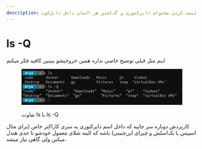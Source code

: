 ```yaml
---
description: برای لیست کردن محتوای دایرکتوری و گذاشتن هر المان داخل دابل‌کوت
---
```


# ls -Q

اینم مثل قبلی توضیح خاصی نداره همین خروجیشو ببینین کافیه فکر میکنم

<figure><img src="../../.gitbook/assets/image.png" alt=""><figcaption><p>تفاوت ls با ls -Q</p></figcaption></figure>



کاربردش دوباره سر جاییه که داخل اسم دایرکتوری یه سری کاراکتر خاص (برای مثال اسپیس یا بک‌اسلش و چیزای این‌چنینی) باشه که البته شلای معمول خودشو تا حدی هندل میکنن ولی گاهی نیاز میشه.
